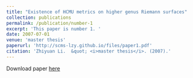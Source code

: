 ```yaml
---
title: "Existence of HCMU metrics on higher genus Riemann surfaces"
collection: publications
permalink: /publication/number-1
excerpt: 'This paper is number 1. '
date: 2007-07-01
venue: 'master thesis'
paperurl: 'http://scms-lzy.github.io/files/paper1.pdf'
citation: 'Zhiyuan Li.  &quot; <i>master thesis</i>. (2007).'
---
```


Download paper [here](http://academicpages.github.io/files/paper3.pdf)


